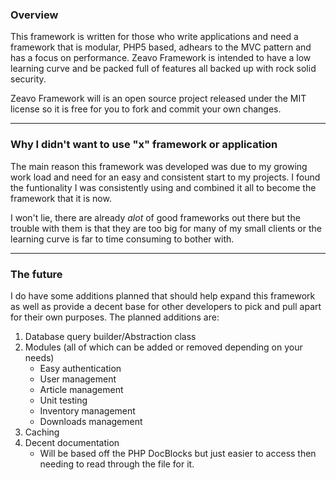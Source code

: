 ### Overview
This framework is written for those who write applications and need a framework 
that is modular, PHP5 based, adhears to the MVC pattern and has a focus on 
performance. Zeavo Framework is intended to have a low learning curve and be 
packed full of features all backed up with rock solid security.

Zeavo Framework will is an open source project released under the MIT license
so it is free for you to fork and commit your own changes. 
* * * 

### Why I didn't want to use "x" framework or application
The main reason this framework was developed was due to my growing work load and
need for an easy and consistent start to my projects. I found the funtionality I 
was consistently using and combined it all to become the framework that it is now.

I won't lie, there are already _alot_ of good frameworks out there but the trouble
with them is that they are too big for many of my small clients or the learning
curve is far to time consuming to bother with.
* * * 

### The future
I do have some additions planned that should help expand this framework as well as 
provide a decent base for other developers to pick and pull apart for their own 
purposes. The planned additions are:

1. Database query builder/Abstraction class
2. Modules (all of which can be added or removed depending on your needs)
	* Easy authentication
	* User management
	* Article management
	* Unit testing
	* Inventory management
	* Downloads management
3. Caching
4. Decent documentation
	* Will be based off the PHP DocBlocks but just easier to access then needing to 
	read through the file for it.
